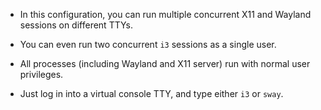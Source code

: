 * In this configuration, you can run multiple concurrent X11 and Wayland sessions on different TTYs.

* You can even run two concurrent `i3` sessions as a single user.

* All processes (including Wayland and X11 server) run with normal user privileges.

* Just log in into a virtual console TTY, and type either `i3` or `sway`.
